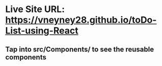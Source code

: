 # Live Site URL: https://vneyney28.github.io/toDo-List-using-React

## Tap into src/Components/ to see the reusable components
